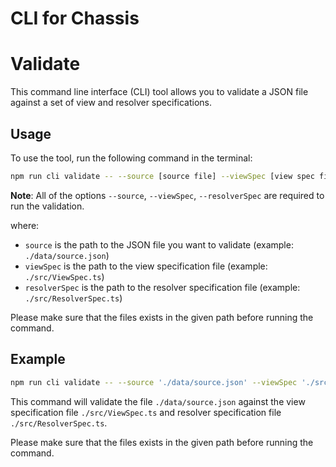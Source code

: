 # CLI for Chassis

# Validate

This command line interface (CLI) tool allows you to validate a JSON file against a set of view and resolver specifications.

## Usage

To use the tool, run the following command in the terminal:

```sh
npm run cli validate -- --source [source file] --viewSpec [view spec file] --resolverSpec [resolver spec file]
```

**Note**: All of the options `--source`, `--viewSpec`, `--resolverSpec` are required to run the validation.

where:

- `source` is the path to the JSON file you want to validate (example: `./data/source.json`)
- `viewSpec` is the path to the view specification file (example: `./src/ViewSpec.ts`)
- `resolverSpec` is the path to the resolver specification file (example: `./src/ResolverSpec.ts`)

Please make sure that the files exists in the given path before running the command.

## Example

```sh
npm run cli validate -- --source './data/source.json' --viewSpec './src/ViewSpec.ts' --resolverSpec './src/ResolverSpec.ts'
```

This command will validate the file `./data/source.json` against the view specification file `./src/ViewSpec.ts` and resolver specification file `./src/ResolverSpec.ts`.

Please make sure that the files exists in the given path before running the command.
